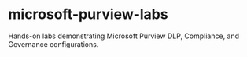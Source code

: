 # microsoft-purview-labs
Hands-on labs demonstrating Microsoft Purview DLP, Compliance, and Governance configurations.
